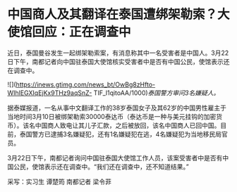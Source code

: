 # 中国商人及其翻译在泰国遭绑架勒索？大使馆回应：正在调查中

近日，泰国曼谷发生一起绑架勒索案，有消息称其中一名受害者是中国人。3月22日下午，南都记者向中国驻泰国大使馆核实受害者中是否有中国公民，使馆表示还在调查中。

![](https://inews.gtimg.com/news_bt/OwBg8zHfto-WIhlEGXIqEjKx9THz9aqSnZ-
TIF_l1qitoAA/1000)_泰国警方审问3名嫌疑人。_

据泰媒报道，一名从事中文翻译工作的38岁泰国女子及其62岁的中国男性雇主于当地时间3月10日被绑架勒索30000泰达币（泰达币是一种与美元挂钩的加密货币）。该名中国商人致电让其儿子汇款，之后被放回，该名中国商人已回中国。目前，泰国警方已逮捕3名嫌疑犯，还有1名嫌疑犯在逃，4名嫌疑犯为当地移民局官员。

3月22日下午，南都记者询问中国驻泰国大使馆工作人员，该案受害者中是否有中国公民，使馆表示还在调查中。“我们还在调查中，还不知道结果。”

采写：实习生 谭楚筠 南都记者 梁令菲

